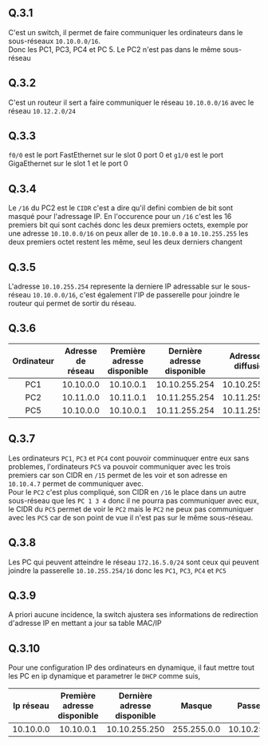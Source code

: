 ## Q.3.1 

C'est un switch, il permet de faire communiquer les ordinateurs dans le sous-réseaux `10.10.0.0/16`.  
Donc les PC1, PC3, PC4 et PC 5. Le PC2 n'est pas dans le même sous-réseau

## Q.3.2 

C'est un routeur il sert a faire communiquer le réseau `10.10.0.0/16` avec le réseau `10.12.2.0/24`

## Q.3.3

`f0/0` est le port FastEthernet sur le slot 0 port 0 et `g1/0` est le port GigaEthernet sur le slot 1 et le port 0

## Q.3.4 

Le `/16` du PC2 est le `CIDR` c'est a dire qu'il defini combien de bit sont masqué pour l'adressage IP. En l'occurence pour un `/16` c'est les 16 premiers bit qui sont cachés donc les deux premiers octets, exemple por une adresse `10.10.0.0/16` on peux aller de `10.10.0.0` a `10.10.255.255` les deux premiers octet restent les même, seul les deux derniers changent  

## Q.3.5

L'adresse `10.10.255.254` represente la derniere IP adressable sur le sous-réseau `10.10.0.0/16`, c'est également l'IP de passerelle pour joindre le routeur qui permet de sortir du réseau.

## Q.3.6

| Ordinateur | Adresse de réseau | Première adresse disponible | Dernière adresse disponible | Adresse de diffusion |
| :-: | :-: | :-: | :-: | :-: |
| PC1 | 10.10.0.0 | 10.10.0.1 | 10.10.255.254 | 10.10.255.255 |
| PC2 | 10.11.0.0 | 10.11.0.1 | 10.11.255.254 | 10.11.255.255 |
| PC5 | 10.10.0.0 | 10.10.0.1 | 10.11.255.254 | 10.11.255.255 |
 
## Q.3.7

Les ordinateurs `PC1`, `PC3` et `PC4` cont pouvoir comminuquer entre eux sans problemes, l'ordinateurs `PC5` va pouvoir communiquer avec les trois premiers car son CIDR en `/15` permet de les voir et son adresse en `10.10.4.7` permet de communiquer avec.  
Pour le `PC2` c'est plus compliqué, son CIDR en `/16` le place dans un autre sous-réseau que les `PC 1 3 4` donc il ne pourra pas communiquer avec eux, le CIDR du `PC5` permet de voir le `PC2` mais le `PC2` ne peux pas communiquer avec les `PC5` car de son point de vue il n'est pas sur le même sous-réseau.

## Q.3.8

Les PC qui peuvent atteindre le réseau `172.16.5.0/24` sont ceux qui peuvent joindre la passerelle `10.10.255.254/16` donc les `PC1`, `PC3`, `PC4` et `PC5`
 
## Q.3.9

A priori aucune incidence, la switch ajustera ses informations de redirection d'adresse IP en mettant a jour sa table MAC/IP

## Q.3.10

Pour une configuration IP des ordinateurs en dynamique, il faut mettre tout les PC en ip dynamique et parametrer le `DHCP` comme suis, 

| Ip réseau | Première adresse disponible | Dernière adresse disponible | Masque | Passerelle |
| :-: | :-: | :-: | :-: | :-: |
| 10.10.0.0 | 10.10.0.1 | 10.10.255.250 | 255.255.0.0 | 10.10.255.254 |






